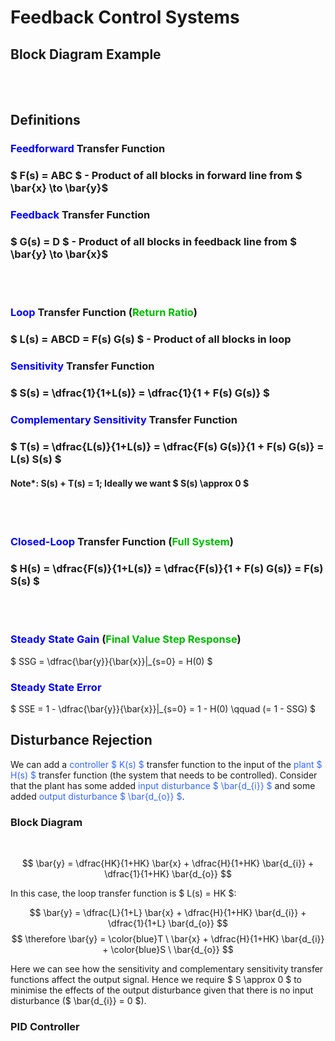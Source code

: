 # Feedback Control Systems

## Block Diagram Example

</br></br>

## Definitions

### <font color="#00f">Feedforward</font> Transfer Function
### $ F(s) = ABC $ - Product of all blocks in forward line from $ \bar{x} \to \bar{y}$

### <font color="#00f">Feedback</font> Transfer Function
### $ G(s) = D $ - Product of all blocks in feedback line from $ \bar{y} \to \bar{x}$

</br></br>

### <font color="#00f">Loop</font> Transfer Function (<font color="#0b0">Return Ratio</font>)
### $ L(s) = ABCD = F(s) G(s) $ - Product of all blocks in loop

### <font color="#00f">Sensitivity</font> Transfer Function 
### $ S(s) = \dfrac{1}{1+L(s)} = \dfrac{1}{1 + F(s) G(s)} $

### <font color="#00f">Complementary Sensitivity</font> Transfer Function
### $ T(s) = \dfrac{L(s)}{1+L(s)} = \dfrac{F(s) G(s)}{1 + F(s) G(s)} = L(s) S(s) $

#### Note*: S(s) + T(s) = 1; Ideally we want $ S(s) \approx 0 $ 
</br></br>

### <font color="#00f">Closed-Loop</font> Transfer Function (<font color="#0b0">Full System</font>)
### $ H(s) = \dfrac{F(s)}{1+L(s)} = \dfrac{F(s)}{1 + F(s) G(s)} = F(s) S(s) $

</br></br>

### <font color="#00f">Steady State Gain</font> (<font color="#0b0">Final Value Step Response</font>)

$ SSG = \dfrac{\bar{y}}{\bar{x}}|_{s=0} = H(0) $

### <font color="#00f">Steady State Error</font>

$ SSE = 1 - \dfrac{\bar{y}}{\bar{x}}|_{s=0} = 1 - H(0) \qquad (= 1 - SSG) $

## Disturbance Rejection

We can add a <font color="#36f">controller $ K(s) $</font> transfer function  to the input of the <font color="#36f">plant $ H(s) $</font> transfer function (the system that needs to be controlled). Consider that the plant has some added <font color="#36f">input disturbance $ \bar{d_{i}} $</font> and some added <font color="#36f">output disturbance $ \bar{d_{o}} $</font>.

### Block Diagram

</br>

$$ \bar{y} = \dfrac{HK}{1+HK} \bar{x} + \dfrac{H}{1+HK} \bar{d_{i}} + \dfrac{1}{1+HK} \bar{d_{o}} $$

In this case, the loop transfer function is $ L(s) = HK $:

$$ \bar{y} = \dfrac{L}{1+L} \bar{x} + \dfrac{H}{1+HK} \bar{d_{i}} + \dfrac{1}{1+L} \bar{d_{o}} $$
$$ \therefore \bar{y} = \color{blue}T \ \bar{x} + \dfrac{H}{1+HK} \bar{d_{i}} + \color{blue}S \ \bar{d_{o}} $$

Here we can see how the sensitivity and complementary sensitivity transfer functions affect the output signal. Hence we require $ S \approx 0 $ to minimise the effects of the output disturbance given that there is no input disturbance ($ \bar{d_{i}} = 0 $).

### PID Controller







